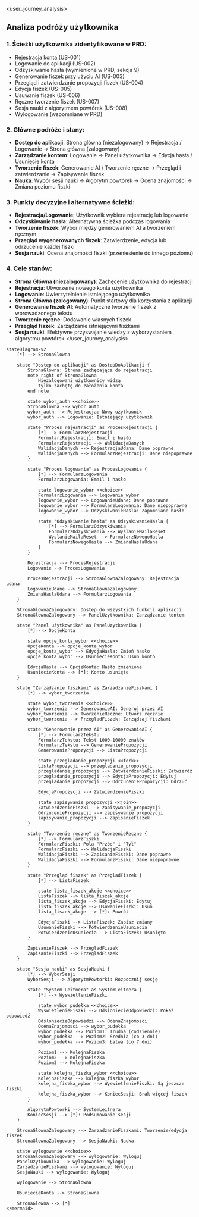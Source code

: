 <user_journey_analysis>
## Analiza podróży użytkownika

### 1. Ścieżki użytkownika zidentyfikowane w PRD:
- Rejestracja konta (US-001)
- Logowanie do aplikacji (US-002)
- Odzyskiwanie hasła (wymienione w PRD, sekcja 9)
- Generowanie fiszek przy użyciu AI (US-003)
- Przegląd i zatwierdzanie propozycji fiszek (US-004)
- Edycja fiszek (US-005)
- Usuwanie fiszek (US-006)
- Ręczne tworzenie fiszek (US-007)
- Sesja nauki z algorytmem powtórek (US-008)
- Wylogowanie (wspomniane w PRD)

### 2. Główne podróże i stany:
- **Dostęp do aplikacji**: Strona główna (niezalogowany) → Rejestracja / Logowanie → Strona główna (zalogowany)
- **Zarządzanie kontem**: Logowanie → Panel użytkownika → Edycja hasła / Usunięcie konta
- **Tworzenie fiszek**: Generowanie AI / Tworzenie ręczne → Przegląd i zatwierdzanie → Zapisywanie fiszek
- **Nauka**: Wybór sesji nauki → Algorytm powtórek → Ocena znajomości → Zmiana poziomu fiszki

### 3. Punkty decyzyjne i alternatywne ścieżki:
- **Rejestracja/Logowanie**: Użytkownik wybiera rejestrację lub logowanie
- **Odzyskiwanie hasła**: Alternatywna ścieżka podczas logowania
- **Tworzenie fiszek**: Wybór między generowaniem AI a tworzeniem ręcznym
- **Przegląd wygenerowanych fiszek**: Zatwierdzenie, edycja lub odrzucenie każdej fiszki
- **Sesja nauki**: Ocena znajomości fiszki (przeniesienie do innego poziomu)

### 4. Cele stanów:
- **Strona Główna (niezalogowany)**: Zachęcenie użytkownika do rejestracji
- **Rejestracja**: Utworzenie nowego konta użytkownika
- **Logowanie**: Uwierzytelnienie istniejącego użytkownika
- **Strona Główna (zalogowany)**: Punkt startowy dla korzystania z aplikacji
- **Generowanie fiszek AI**: Automatyczne tworzenie fiszek z wprowadzonego tekstu
- **Tworzenie ręczne**: Dodawanie własnych fiszek
- **Przegląd fiszek**: Zarządzanie istniejącymi fiszkami
- **Sesja nauki**: Efektywne przyswajanie wiedzy z wykorzystaniem algorytmu powtórek
</user_journey_analysis>

```mermaid
stateDiagram-v2
    [*] --> StronaGlowna
    
    state "Dostęp do aplikacji" as DostepDoAplikacji {
        StronaGlowna: Strona zachęcająca do rejestracji
        note right of StronaGlowna
            Niezalogowani użytkownicy widzą 
            tylko zachętę do założenia konta
        end note
        
        state wybor_auth <<choice>>
        StronaGlowna --> wybor_auth
        wybor_auth --> Rejestracja: Nowy użytkownik
        wybor_auth --> Logowanie: Istniejący użytkownik
        
        state "Proces rejestracji" as ProcesRejestracji {
            [*] --> FormularzRejestracji
            FormularzRejestracji: Email i hasło
            FormularzRejestracji --> WalidacjaDanych
            WalidacjaDanych --> RejestracjaUdana: Dane poprawne
            WalidacjaDanych --> FormularzRejestracji: Dane niepoprawne
        }
        
        state "Proces logowania" as ProcesLogowania {
            [*] --> FormularzLogowania
            FormularzLogowania: Email i hasło
            
            state logowanie_wybor <<choice>>
            FormularzLogowania --> logowanie_wybor
            logowanie_wybor --> LogowanieUdane: Dane poprawne
            logowanie_wybor --> FormularzLogowania: Dane niepoprawne
            logowanie_wybor --> OdzyskiwanieHasla: Zapomniane hasło
            
            state "Odzyskiwanie hasła" as OdzyskiwanieHasla {
                [*] --> FormularzOdzyskiwania
                FormularzOdzyskiwania --> WyslanieMailaReset
                WyslanieMailaReset --> FormularzNowegoHasla
                FormularzNowegoHasla --> ZmianaHaslaUdana
            }
        }
        
        Rejestracja --> ProcesRejestracji
        Logowanie --> ProcesLogowania
        
        ProcesRejestracji --> StronaGlownaZalogowany: Rejestracja udana
        LogowanieUdane --> StronaGlownaZalogowany
        ZmianaHaslaUdana --> FormularzLogowania
    }
    
    StronaGlownaZalogowany: Dostęp do wszystkich funkcji aplikacji
    StronaGlownaZalogowany --> PanelUzytkownika: Zarządzanie kontem
    
    state "Panel użytkownika" as PanelUzytkownika {
        [*] --> OpcjeKonta
        
        state opcje_konta_wybor <<choice>>
        OpcjeKonta --> opcje_konta_wybor
        opcje_konta_wybor --> EdycjaHasla: Zmień hasło
        opcje_konta_wybor --> UsuniecieKonta: Usuń konto
        
        EdycjaHasla --> OpcjeKonta: Hasło zmienione
        UsuniecieKonta --> [*]: Konto usunięte
    }
    
    state "Zarządzanie fiszkami" as ZarzadzanieFiszkami {
        [*] --> wybor_tworzenia
        
        state wybor_tworzenia <<choice>>
        wybor_tworzenia --> GenerowanieAI: Generuj przez AI
        wybor_tworzenia --> TworzenieReczne: Utwórz ręcznie
        wybor_tworzenia --> PrzegladFiszek: Zarządzaj fiszkami
        
        state "Generowanie przez AI" as GenerowanieAI {
            [*] --> FormularzTekstu
            FormularzTekstu: Tekst 1000-10000 znaków
            FormularzTekstu --> GenerowaniePropozycji
            GenerowaniePropozycji --> ListaPropozycji
            
            state przegladanie_propozycji <<fork>>
            ListaPropozycji --> przegladanie_propozycji
            przegladanie_propozycji --> ZatwierdzenieFiszki: Zatwierdź
            przegladanie_propozycji --> EdycjaPropozycji: Edytuj
            przegladanie_propozycji --> OdrzuceniePropozycji: Odrzuć
            
            EdycjaPropozycji --> ZatwierdzenieFiszki
            
            state zapisywanie_propozycji <<join>>
            ZatwierdzenieFiszki --> zapisywanie_propozycji
            OdrzuceniePropozycji --> zapisywanie_propozycji
            zapisywanie_propozycji --> ZapisanieFiszek
        }
        
        state "Tworzenie ręczne" as TworzenieReczne {
            [*] --> FormularzFiszki
            FormularzFiszki: Pola "Przód" i "Tył"
            FormularzFiszki --> WalidacjaFiszki
            WalidacjaFiszki --> ZapisanieFiszki: Dane poprawne
            WalidacjaFiszki --> FormularzFiszki: Dane niepoprawne
        }
        
        state "Przegląd fiszek" as PrzegladFiszek {
            [*] --> ListaFiszek
            
            state lista_fiszek_akcje <<choice>>
            ListaFiszek --> lista_fiszek_akcje
            lista_fiszek_akcje --> EdycjaFiszki: Edytuj
            lista_fiszek_akcje --> UsuwanieFiszki: Usuń
            lista_fiszek_akcje --> [*]: Powrót
            
            EdycjaFiszki --> ListaFiszek: Zapisz zmiany
            UsuwanieFiszki --> PotwierdzenieUsuniecia
            PotwierdzenieUsuniecia --> ListaFiszek: Usunięto
        }
        
        ZapisanieFiszek --> PrzegladFiszek
        ZapisanieFiszki --> PrzegladFiszek
    }
    
    state "Sesja nauki" as SesjaNauki {
        [*] --> WyborSesji
        WyborSesji --> AlgorytmPowtorki: Rozpocznij sesję
        
        state "System Leitnera" as SystemLeitnera {
            [*] --> WyswietlenieFiszki
            
            state wybor_pudełka <<choice>>
            WyswietlenieFiszki --> OdsloniecieOdpowiedzi: Pokaż odpowiedź
            OdsloniecieOdpowiedzi --> OcenaZnajomosci
            OcenaZnajomosci --> wybor_pudełka
            wybor_pudełka --> Poziom1: Trudna (codziennie)
            wybor_pudełka --> Poziom2: Średnia (co 3 dni)
            wybor_pudełka --> Poziom3: Łatwa (co 7 dni)
            
            Poziom1 --> KolejnaFiszka
            Poziom2 --> KolejnaFiszka
            Poziom3 --> KolejnaFiszka
            
            state kolejna_fiszka_wybor <<choice>>
            KolejnaFiszka --> kolejna_fiszka_wybor
            kolejna_fiszka_wybor --> WyswietlenieFiszki: Są jeszcze fiszki
            kolejna_fiszka_wybor --> KoniecSesji: Brak więcej fiszek
        }
        
        AlgorytmPowtorki --> SystemLeitnera
        KoniecSesji --> [*]: Podsumowanie sesji
    }
    
    StronaGlownaZalogowany --> ZarzadzanieFiszkami: Tworzenie/edycja fiszek
    StronaGlownaZalogowany --> SesjaNauki: Nauka
    
    state wylogowanie <<choice>>
    StronaGlownaZalogowany --> wylogowanie: Wyloguj
    PanelUzytkownika --> wylogowanie: Wyloguj
    ZarzadzanieFiszkami --> wylogowanie: Wyloguj
    SesjaNauki --> wylogowanie: Wyloguj
    
    wylogowanie --> StronaGlowna
    
    UsuniecieKonta --> StronaGlowna
    
    StronaGlowna --> [*]
</mermaid>
